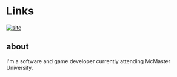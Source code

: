 # Links
[![site](https://img.shields.io/badge/personal%20site-rsninja.dev-red)](https://rsninja.dev)

## about

I'm a software and game developer currently attending McMaster University.
